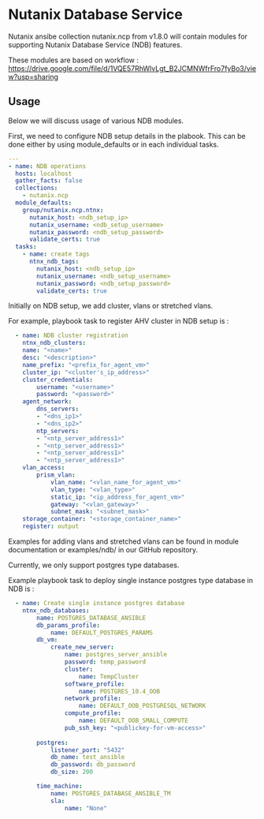 # Nutanix Database Service
Nutanix ansibe collection nutanix.ncp from v1.8.0 will contain modules for supporting Nutanix Database Service (NDB) features.

These modules are based on workflow : https://drive.google.com/file/d/1VQE57RhWlvLgt_B2JCMNWfrFro7fyBo3/view?usp=sharing


## Usage
Below we will discuss usage of various NDB modules.

First, we need to configure NDB setup details in the plabook. This can be done either by using module_defaults or in each individual tasks.

```yaml
---
- name: NDB operations
  hosts: localhost
  gather_facts: false
  collections:
    - nutanix.ncp
  module_defaults:
    group/nutanix.ncp.ntnx:
      nutanix_host: <ndb_setup_ip>
      nutanix_username: <ndb_setup_username>
      nutanix_password: <ndb_setup_password>
      validate_certs: true
  tasks:
    - name: create tags
      ntnx_ndb_tags:
        nutanix_host: <ndb_setup_ip>
        nutanix_username: <ndb_setup_username>
        nutanix_password: <ndb_setup_password>
        validate_certs: true
```

Initially on NDB setup, we add cluster, vlans or stretched vlans.

For example, playbook task to register AHV cluster in NDB setup is :

```yaml
  - name: NDB cluster registration
    ntnx_ndb_clusters:
    name: "<name>"
    desc: "<description>"
    name_prefix: "<prefix_for_agent_vm>"
    cluster_ip: "<cluster's_ip_address>"
    cluster_credentials:
        username: "<username>"
        password: "<password>"
    agent_network:
        dns_servers:
        - "<dns_ip1>"
        - "<dns_ip2>"
        ntp_servers:
        - "<ntp_server_address1>"
        - "<ntp_server_address1>"
        - "<ntp_server_address1>"
        - "<ntp_server_address1>"
    vlan_access:
        prism_vlan:
            vlan_name: "<vlan_name_for_agent_vm>"
            vlan_type: "<vlan_type>"
            static_ip: "<ip_address_for_agent_vm>"
            gateway: "<vlan_gateway>"
            subnet_mask: "<subnet_mask>"
    storage_container: "<storage_container_name>"
    register: output
```

Examples for adding vlans and stretched vlans can be found in module documentation or examples/ndb/ in our GitHub repository.

Currently, we only support postgres type databases.

Example playbook task to deploy single instance postgres type database in NDB is :

```yaml
  - name: Create single instance postgres database
    ntnx_ndb_databases:
        name: POSTGRES_DATABASE_ANSIBLE
        db_params_profile:
            name: DEFAULT_POSTGRES_PARAMS
        db_vm:
            create_new_server:
                name: postgres_server_ansible
                password: temp_password
                cluster: 
                    name: TempCluster
                software_profile:
                    name: POSTGRES_10.4_OOB
                network_profile:
                    name: DEFAULT_OOB_POSTGRESQL_NETWORK
                compute_profile:
                    name: DEFAULT_OOB_SMALL_COMPUTE
                pub_ssh_key: "<publickey-for-vm-access>"
        
        postgres:
            listener_port: "5432"
            db_name: test_ansible
            db_password: db_password
            db_size: 200

        time_machine:
            name: POSTGRES_DATABASE_ANSIBLE_TM
            sla:
                name: "None"
```

